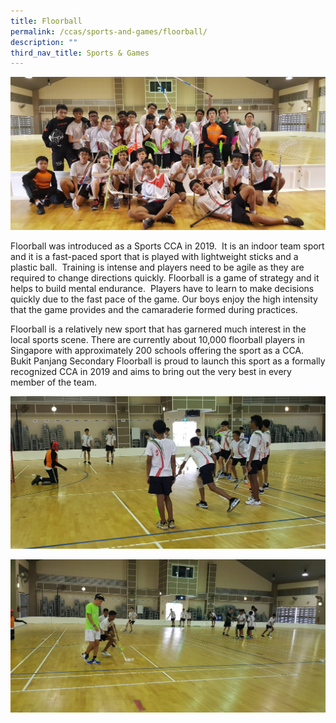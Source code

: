 ```yaml
---
title: Floorball
permalink: /ccas/sports-and-games/floorball/
description: ""
third_nav_title: Sports & Games
---
```

![](/images/fb1.jpeg)

Floorball was introduced as a Sports CCA in 2019.  It is an indoor team sport and it is a fast-paced sport that is played with lightweight sticks and a plastic ball.  Training is intense and players need to be agile as they are required to change directions quickly. Floorball is a game of strategy and it helps to build mental endurance.  Players have to learn to make decisions quickly due to the fast pace of the game. Our boys enjoy the high intensity that the game provides and the camaraderie formed during practices.

  

Floorball is a relatively new sport that has garnered much interest in the local sports scene. There are currently about 10,000 floorball players in Singapore with approximately 200 schools offering the sport as a CCA.  Bukit Panjang Secondary Floorball is proud to launch this sport as a formally recognized CCA in 2019 and aims to bring out the very best in every member of the team.

![](/images/fb2.jpeg)

![](/images/fb.jpeg)